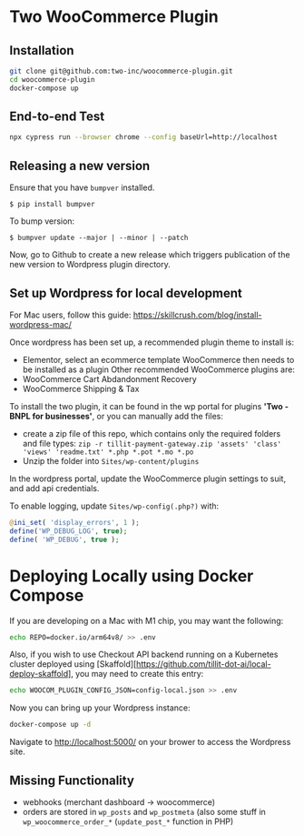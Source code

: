 # Two WooCommerce Plugin

## Installation

```bash
git clone git@github.com:two-inc/woocommerce-plugin.git
cd woocommerce-plugin
docker-compose up
```

## End-to-end Test

```bash
npx cypress run --browser chrome --config baseUrl=http://localhost
```

## Releasing a new version

Ensure that you have `bumpver` installed.

    $ pip install bumpver

To bump version:

    $ bumpver update --major | --minor | --patch

Now, go to Github to create a new release which triggers publication of the new version to Wordpress plugin directory.

## Set up Wordpress for local development

For Mac users, follow this guide:
https://skillcrush.com/blog/install-wordpress-mac/

Once wordpress has been set up, a recommended plugin theme to install is:

- Elementor, select an ecommerce template
  WooCommerce then needs to be installed as a plugin
  Other recommended WooCommerce plugins are:
- WooCommerce Cart Abdandonment Recovery
- WooCommerce Shipping & Tax

To install the two plugin, it can be found in the wp portal for plugins **'Two - BNPL for businesses'**, or you can manually add the files:

- create a zip file of this repo, which contains only the required folders and file types:
  `zip -r tillit-payment-gateway.zip 'assets' 'class' 'views' 'readme.txt' *.php *.pot *.mo *.po`
- Unzip the folder into `Sites/wp-content/plugins`

In the wordpress portal, update the WooCommerce plugin settings to suit, and add api credentials.

To enable logging, update `Sites/wp-config(.php?)` with:

```php
@ini_set( 'display_errors', 1 );
define('WP_DEBUG_LOG', true);
define( 'WP_DEBUG', true );
```

# Deploying Locally using Docker Compose

If you are developing on a Mac with M1 chip, you may want the following:

```bash
echo REPO=docker.io/arm64v8/ >> .env
```

Also, if you wish to use Checkout API backend running on a Kubernetes cluster deployed using [Skaffold][https://github.com/tillit-dot-ai/local-deploy-skaffold], you may need to create this entry:

```bash
echo WOOCOM_PLUGIN_CONFIG_JSON=config-local.json >> .env
```

Now you can bring up your Wordpress instance:

```bash
docker-compose up -d
```

Navigate to <http://localhost:5000/> on your brower to access the Wordpress site.

## Missing Functionality

- webhooks (merchant dashboard -> woocommerce)
- orders are stored in `wp_posts` and `wp_postmeta` (also some stuff in `wp_woocommerce_order_*` (`update_post_*` function in PHP)

